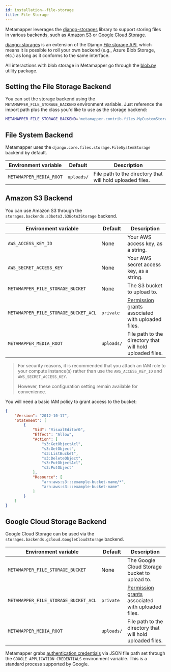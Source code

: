 ```yaml
---
id: installation--file-storage
title: File Storage
---
```


Metamapper leverages the [django-storages](https://django-storages.readthedocs.io/en/latest/) library to support storing files in various backends, such as [Amazon S3](https://aws.amazon.com/s3/) or [Google Cloud Storage](https://cloud.google.com/storage).

[django-storages](https://django-storages.readthedocs.io/en/latest/) is an extension of the Django [File storage API](https://docs.djangoproject.com/en/2.2/ref/files/storage/), which means it is possible to roll your own backend (e.g., Azure Blob Storage, etc.) as long as it conforms to the same interface.

All interactions with blob storage in Metamapper go through the [blob.py](https://github.com/getmetamapper/metamapper/blob/master/utils/blob.py) utility package.

## Setting the File Storage Backend

You can set the storage backend using the `METAMAPPER_FILE_STORAGE_BACKEND` environment variable. Just reference the import path plus the class you'd like to use as the storage backend:

```bash
METAMAPPER_FILE_STORAGE_BACKEND='metamapper.contrib.files.MyCustomStorageBackend'
```

## File System Backend

Metamapper uses the `django.core.files.storage.FileSystemStorage` backend by default.

| Environment variable        | Default | Description              |
|-----------------------------|---------|--------------------------|
| `METAMAPPER_MEDIA_ROOT`  | `uploads/` | File path to the directory that will hold uploaded files. |


## Amazon S3 Backend

You can use Amazon S3 through the `storages.backends.s3boto3.S3Boto3Storage` backend.

| Environment variable        | Default | Description              |
|-----------------------------|---------|--------------------------|
| `AWS_ACCESS_KEY_ID`  | None | Your AWS access key, as a string. |
| `AWS_SECRET_ACCESS_KEY`  | None | Your AWS secret access key, as a string. |
| `METAMAPPER_FILE_STORAGE_BUCKET`  | None | The S3 bucket to upload to. |
| `METAMAPPER_FILE_STORAGE_BUCKET_ACL`  | `private` | [Permission grants](https://docs.aws.amazon.com/AmazonS3/latest/dev/acl-overview.html#canned-acl/lists#predefined-acl) associated with uploaded files. |
| `METAMAPPER_MEDIA_ROOT`  | `uploads/` | File path to the directory that will hold uploaded files. |

> For security reasons, it is recommended that you attach an IAM role to your compute instance(s) rather than use the `AWS_ACCESS_KEY_ID` and `AWS_SECRET_ACCESS_KEY`.
>
> However, these configuration setting remain available for convenience.

You will need a basic IAM policy to grant access to the bucket:

```json
{
    "Version": "2012-10-17",
    "Statement": [
        {
            "Sid": "VisualEditor0",
            "Effect": "Allow",
            "Action": [
                "s3:GetObjectAcl",
                "s3:GetObject",
                "s3:ListBucket",
                "s3:DeleteObject",
                "s3:PutObjectAcl",
                "s3:PutObject"
            ],
            "Resource": [
                "arn:aws:s3:::example-bucket-name/*",
                "arn:aws:s3:::example-bucket-name"
            ]
        }
    ]
}
```

## Google Cloud Storage Backend

Google Cloud Storage can be used via the `storages.backends.gcloud.GoogleCloudStorage` backend.

| Environment variable        | Default | Description              |
|-----------------------------|---------|--------------------------|
| `METAMAPPER_FILE_STORAGE_BUCKET`  | None | The Google Cloud Storage bucket to upload to. |
| `METAMAPPER_FILE_STORAGE_BUCKET_ACL`  | `private` | [Permission grants](https://cloud.google.com/storage/docs/access-control/lists#predefined-acl) associated with uploaded files. |
| `METAMAPPER_MEDIA_ROOT`  | `uploads/` | File path to the directory that will hold uploaded files. |

Metamapper grabs [authentication credentials](https://cloud.google.com/docs/authentication/getting-started#setting_the_environment_variable) via JSON file path set through the `GOOGLE_APPLICATION_CREDENTIALS` environment variable. This is a standard process supported by Google.
